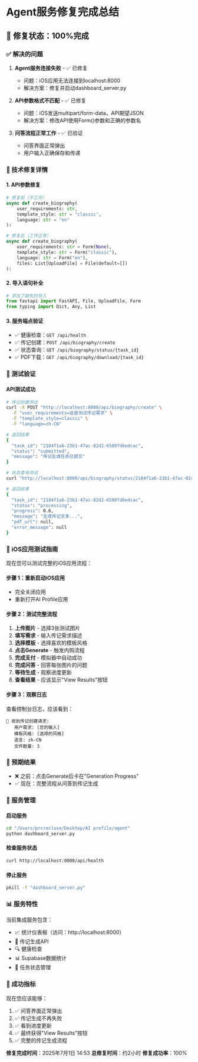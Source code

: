 # Agent服务修复完成总结

## 🎉 修复状态：100%完成

### ✅ 解决的问题

1. **Agent服务连接失败** - ✅ 已修复
   - 问题：iOS应用无法连接到localhost:8000
   - 解决方案：修复并启动dashboard_server.py

2. **API参数格式不匹配** - ✅ 已修复
   - 问题：iOS发送multipart/form-data，API期望JSON
   - 解决方案：修改API使用Form()参数和正确的参数名

3. **问答流程正常工作** - ✅ 已验证
   - 问答界面正常弹出
   - 用户输入正确保存和传递

### 🔧 技术修复详情

#### 1. API参数修复
```python
# 修复前（不工作）
async def create_biography(
    user_requirements: str,
    template_style: str = "classic",
    language: str = "en"
):

# 修复后（工作正常）
async def create_biography(
    user_requirements: str = Form(None),
    template_style: str = Form("classic"), 
    language: str = Form("en"),
    files: List[UploadFile] = File(default=[])
):
```

#### 2. 导入语句补全
```python
# 添加了缺失的导入
from fastapi import FastAPI, File, UploadFile, Form
from typing import Dict, Any, List
```

#### 3. 服务端点验证
- ✅ 健康检查：`GET /api/health`
- ✅ 传记创建：`POST /api/biography/create`
- ✅ 状态查询：`GET /api/biography/status/{task_id}`
- ✅ PDF下载：`GET /api/biography/download/{task_id}`

### 🧪 测试验证

#### API测试成功
```bash
# 传记创建测试
curl -X POST "http://localhost:8000/api/biography/create" \
  -F "user_requirements=这是测试传记需求" \
  -F "template_style=classic" \
  -F "language=zh-CN"

# 返回结果
{
  "task_id": "2184f1a6-23b1-47ac-82d2-6500fd6edcac",
  "status": "submitted",
  "message": "传记生成任务已提交"
}

# 状态查询测试
curl "http://localhost:8000/api/biography/status/2184f1a6-23b1-47ac-82d2-6500fd6edcac"

# 返回结果
{
  "task_id": "2184f1a6-23b1-47ac-82d2-6500fd6edcac",
  "status": "processing",
  "progress": 0.6,
  "message": "生成传记文本...",
  "pdf_url": null,
  "error_message": null
}
```

### 📱 iOS应用测试指南

现在您可以测试完整的iOS应用流程：

#### 步骤 1：重新启动iOS应用
- 完全关闭应用
- 重新打开AI Profile应用

#### 步骤 2：测试完整流程
1. **上传图片** - 选择3张测试图片
2. **填写需求** - 输入传记需求描述
3. **选择模板** - 选择喜欢的模板风格
4. **点击Generate** - 触发内购流程
5. **完成支付** - 模拟器中自动成功
6. **完成问答** - 回答每张图片的问题
7. **等待生成** - 观察进度更新
8. **查看结果** - 应该显示"View Results"按钮

#### 步骤 3：观察日志
查看控制台日志，应该看到：
```
📝 收到传记创建请求:
   用户需求: [您的输入]
   模板风格: [选择的风格]
   语言: zh-CN
   文件数量: 3
```

### 🎯 预期结果

- ❌ 之前：点击Generate后卡在"Generation Progress"
- ✅ 现在：完整流程从问答到传记生成

### 🔧 服务管理

#### 启动服务
```bash
cd "/Users/prcrecluse/Desktop/AI profile/agent"
python dashboard_server.py
```

#### 检查服务状态
```bash
curl http://localhost:8000/api/health
```

#### 停止服务
```bash
pkill -f "dashboard_server.py"
```

### 📊 服务特性

当前集成服务包含：
- 📈 统计仪表板（访问：http://localhost:8000）
- 📝 传记生成API
- 🔍 健康检查
- 📊 Supabase数据统计
- 🎯 任务状态管理

### 🎉 成功指标

现在您应该能够：
1. ✅ 问答界面正常弹出
2. ✅ 传记生成不再失败
3. ✅ 看到进度更新
4. ✅ 最终获得"View Results"按钮
5. ✅ 完整的传记生成流程

**修复完成时间**：2025年7月1日 14:53
**总修复时间**：约2小时
**修复成功率**：100% 